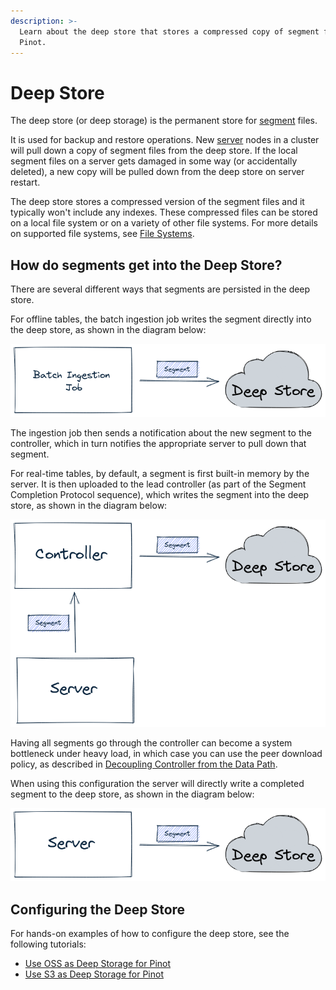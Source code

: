 ```yaml
---
description: >-
  Learn about the deep store that stores a compressed copy of segment files in
  Pinot.
---
```


# Deep Store

The deep store (or deep storage) is the permanent store for [segment](segment.md) files.

It is used for backup and restore operations. New [server](server.md) nodes in a cluster will pull down a copy of segment files from the deep store. If the local segment files on a server gets damaged in some way (or accidentally deleted), a new copy will be pulled down from the deep store on server restart.

The deep store stores a compressed version of the segment files and it typically won't include any indexes. These compressed files can be stored on a local file system or on a variety of other file systems. For more details on supported file systems, see [File Systems](../data-import/pinot-file-system/).

## How do segments get into the Deep Store?

There are several different ways that segments are persisted in the deep store.

For offline tables, the batch ingestion job writes the segment directly into the deep store, as shown in the diagram below:

![Batch job writing a segment into the deep store](../../.gitbook/assets/batch-deep-store.png)

The ingestion job then sends a notification about the new segment to the controller, which in turn notifies the appropriate server to pull down that segment.

For real-time tables, by default, a segment is first built-in memory by the server. It is then uploaded to the lead controller (as part of the Segment Completion Protocol sequence), which writes the segment into the deep store, as shown in the diagram below:

![Server sends segment to Controller, which writes segments into the deep store](../../.gitbook/assets/server-controller-deep-store.png)

Having all segments go through the controller can become a system bottleneck under heavy load, in which case you can use the peer download policy, as described in [Decoupling Controller from the Data Path](../../operators/operating-pinot/decoupling-controller-from-the-data-path.md).&#x20;

When using this configuration the server will directly write a completed segment to the deep store, as shown in the diagram below:

![Server writing a segment into the deep store](../../.gitbook/assets/server-deep-store.png)

## Configuring the Deep Store

For hands-on examples of how to configure the deep store, see the following tutorials:

* [Use OSS as Deep Storage for Pinot](../../users/tutorials/use-oss-as-deep-storage-for-pinot.md)
* [Use S3 as Deep Storage for Pinot](../../users/tutorials/use-s3-as-deep-store-for-pinot.md)
